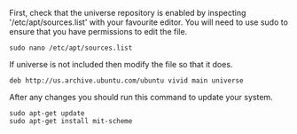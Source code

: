 First, check that the universe repository is enabled by inspecting '/etc/apt/sources.list' with your favourite editor.
You will need to use sudo to ensure that you have permissions to edit the file.

    sudo nano /etc/apt/sources.list

If universe is not included then modify the file so that it does.

    deb http://us.archive.ubuntu.com/ubuntu vivid main universe

After any changes you should run this command to update your system.

    sudo apt-get update
    sudo apt-get install mit-scheme